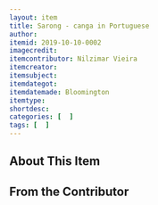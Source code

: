 ```yaml
---
layout: item
title: Sarong - canga in Portuguese
author: 
itemid: 2019-10-10-0002
imagecredit: 
itemcontributor: Nilzimar Vieira
itemcreator: 
itemsubject: 
itemdategot: 
itemdatemade: Bloomington
itemtype: 
shortdesc: 
categories: [  ]
tags: [  ]
---
```

## About This Item


## From the Contributor

